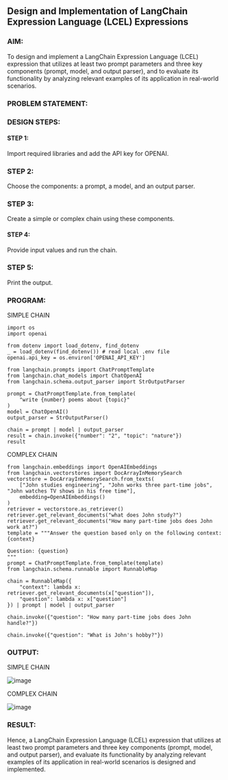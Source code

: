 ## Design and Implementation of LangChain Expression Language (LCEL) Expressions

### AIM:
To design and implement a LangChain Expression Language (LCEL) expression that utilizes at least two prompt parameters and three key components (prompt, model, and output parser), and to evaluate its functionality by analyzing relevant examples of its application in real-world scenarios.

### PROBLEM STATEMENT:

### DESIGN STEPS:

#### STEP 1:
Import required libraries and add the API key for OPENAI.

### STEP 2:
Choose the components: a prompt, a model, and an output parser.

### STEP 3:
Create a simple or complex chain using these components.

#### STEP 4:
Provide input values and run the chain.

### STEP 5: 
Print the output.

### PROGRAM:

SIMPLE CHAIN
```
import os
import openai

from dotenv import load_dotenv, find_dotenv
_ = load_dotenv(find_dotenv()) # read local .env file
openai.api_key = os.environ['OPENAI_API_KEY']

from langchain.prompts import ChatPromptTemplate
from langchain.chat_models import ChatOpenAI
from langchain.schema.output_parser import StrOutputParser

prompt = ChatPromptTemplate.from_template(
    "write {number} poems about {topic}"
)
model = ChatOpenAI()
output_parser = StrOutputParser()

chain = prompt | model | output_parser
result = chain.invoke({"number": "2", "topic": "nature"})
result
```

COMPLEX CHAIN
```
from langchain.embeddings import OpenAIEmbeddings
from langchain.vectorstores import DocArrayInMemorySearch
vectorstore = DocArrayInMemorySearch.from_texts(
    ["John studies engineering", "John works three part-time jobs", "John watches TV shows in his free time"],
    embedding=OpenAIEmbeddings()
)
retriever = vectorstore.as_retriever()
retriever.get_relevant_documents("what does John study?")
retriever.get_relevant_documents("How many part-time jobs does John work at?")
template = """Answer the question based only on the following context:
{context}

Question: {question}
"""
prompt = ChatPromptTemplate.from_template(template)
from langchain.schema.runnable import RunnableMap

chain = RunnableMap({
    "context": lambda x: retriever.get_relevant_documents(x["question"]),
    "question": lambda x: x["question"]
}) | prompt | model | output_parser

chain.invoke({"question": "How many part-time jobs does John handle?"})

chain.invoke({"question": "What is John's hobby?"})
```

### OUTPUT:
SIMPLE CHAIN

![image](https://github.com/user-attachments/assets/141df776-19da-4f0b-b3c1-b70252d9cfbd)

COMPLEX CHAIN

![image](https://github.com/user-attachments/assets/d460f0d8-adb4-411d-8aa0-483bdd85bba7)


### RESULT:
Hence, a LangChain Expression Language (LCEL) expression that utilizes at least two prompt parameters and three key components (prompt, model, and output parser), and evaluate its functionality by analyzing relevant examples of its application in real-world scenarios is designed and implemented.
